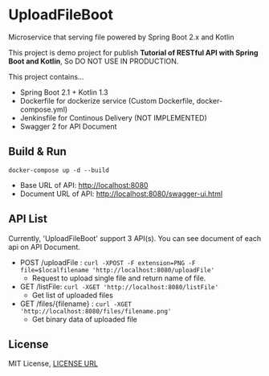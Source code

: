 # UploadFileBoot

Microservice that serving file powered by Spring Boot 2.x and Kotlin

This project is demo project for publish **Tutorial of RESTful API with Spring Boot and Kotlin**, So DO NOT USE IN PRODUCTION.

This project contains...

* Spring Boot 2.1 + Kotlin 1.3
* Dockerfile for dockerize service (Custom Dockerfile, docker-compose.yml)
* Jenkinsfile for Continous Delivery (NOT IMPLEMENTED)
* Swagger 2 for API Document

## Build & Run

```docker-compose up -d --build```

* Base URL of API: [http://localhost:8080](http://localhost:8080)
* Document URL of API: [http://localhost:8080/swagger-ui.html](http://localhost:8080/swagger-ui.html)

## API List

Currently, 'UploadFileBoot' support 3 API(s). You can see document of each api on API Document.

* POST /uploadFile : ```curl -XPOST -F extension=PNG -F file=$localfilename 'http://localhost:8080/uploadFile'```
  * Request to upload single file and return name of file.
* GET /listFile: ```curl -XGET 'http://localhost:8080/listFile'```
  * Get list of uploaded files
* GET /files/{filename} : ```curl -XGET 'http://localhost:8080/files/filename.png'```
  * Get binary data of uploaded file

## License

MIT License, [LICENSE URL](https://github.com/WindSekirun/UploadFileBoot/blob/master/LICENSE)

